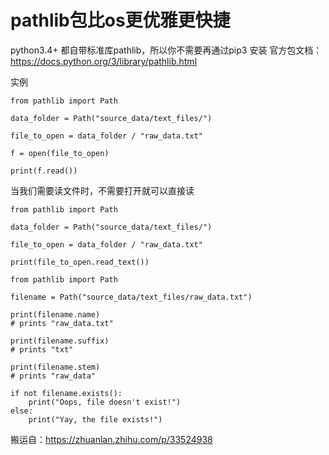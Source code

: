 # pathlib包比os更优雅更快捷
python3.4+ 都自带标准库pathlib，所以你不需要再通过pip3 安装
官方包文档：https://docs.python.org/3/library/pathlib.html

实例
```
from pathlib import Path

data_folder = Path("source_data/text_files/")

file_to_open = data_folder / "raw_data.txt"

f = open(file_to_open)

print(f.read())

```

当我们需要读文件时，不需要打开就可以直接读
```
from pathlib import Path

data_folder = Path("source_data/text_files/")

file_to_open = data_folder / "raw_data.txt"

print(file_to_open.read_text())
```

```
from pathlib import Path

filename = Path("source_data/text_files/raw_data.txt")

print(filename.name)
# prints "raw_data.txt"

print(filename.suffix)
# prints "txt"

print(filename.stem)
# prints "raw_data"

if not filename.exists():
    print("Oops, file doesn't exist!")
else:
    print("Yay, the file exists!")
```

搬运自：https://zhuanlan.zhihu.com/p/33524938
